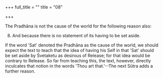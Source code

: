 +++
full_title = ""
title = "08"

+++


The Pradhāna is not the cause of the world for the following reason also:

8. And because there is no statement of its having to be set aside.

If the word 'Sat' denoted the Pradhāna as the cause of the world, we should expect the text to teach that the idea of having his Self in that 'Sat' should be set aside by Śvetaketu as desirous of Release; for that idea would be contrary to Release. So far from teaching this, the text, however, directly inculcates that notion in the words 'Thou art that.'--The next Sūtra adds a further reason.


